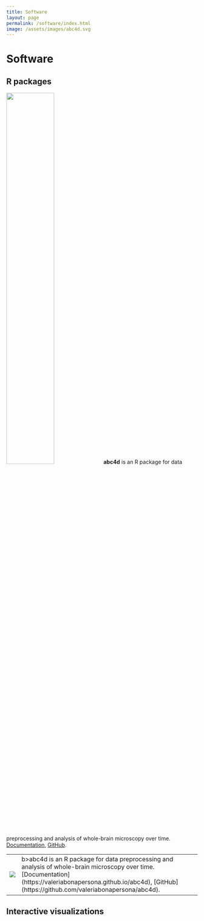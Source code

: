 ```yaml
---
title: Software
layout: page
permalink: /software/index.html
image: /assets/images/abc4d.svg
---
```


Software
======

R packages
----
<img src="{{site.url}}/assets/images/abc4d.svg" width="50%" height="50%"> <b>abc4d</b> is an R package for data preprocessing and analysis of whole-brain microscopy over time. [Documentation](https://valeriabonapersona.github.io/abc4d), [GitHub](https://github.com/valeriabonapersona/abc4d).


<table border="0">
 <tr>
    <td><img src="{{site.url}}/assets/images/abc4d.svg"></td>
    <td> b>abc4d</b> is an R package for data preprocessing and analysis of whole-brain microscopy over time. [Documentation](https://valeriabonapersona.github.io/abc4d), [GitHub](https://github.com/valeriabonapersona/abc4d). </td>
 </tr>
</table>

Interactive visualizations
----



